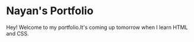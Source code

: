 # Nayan's Portfolio

Hey! Welcome to my portfolio.It's coming up tomorrow when I learn HTML and CSS.